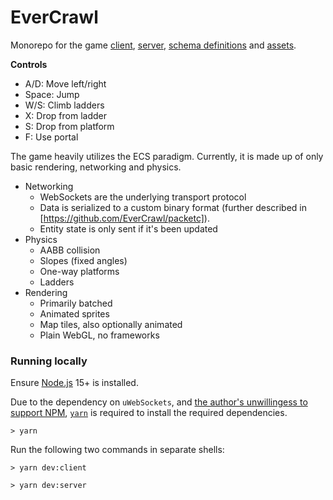 # EverCrawl

Monorepo for the game [client](./client), [server](./server), [schema definitions](./schemas) and [assets](./assets).

**Controls**

* A/D: Move left/right
* Space: Jump
* W/S: Climb ladders
* X: Drop from ladder
* S: Drop from platform
* F: Use portal

The game heavily utilizes the ECS paradigm. Currently, it is made up of only basic rendering, networking and physics.

* Networking
  * WebSockets are the underlying transport protocol
  * Data is serialized to a custom binary format (further described in [https://github.com/EverCrawl/packetc]).
  * Entity state is only sent if it's been updated
* Physics
  * AABB collision
  * Slopes (fixed angles)
  * One-way platforms
  * Ladders
* Rendering
  * Primarily batched
  * Animated sprites
  * Map tiles, also optionally animated
  * Plain WebGL, no frameworks

### Running locally

Ensure [Node.js](https://nodejs.org/) 15+ is installed. 

Due to the dependency on `uWebSockets`, and [the author's unwillingess to support NPM](https://github.com/uNetworking/uWebSockets.js/discussions/413), [`yarn`](https://yarnpkg.com/) is required to install the required dependencies.

```
> yarn
```

Run the following two commands in separate shells:
```
> yarn dev:client
```
```
> yarn dev:server
```